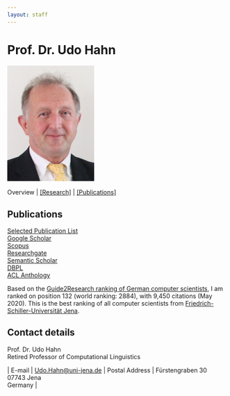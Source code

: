 ```yaml
---
layout: staff
---
```


# Prof. Dr. Udo Hahn

<div class="portrait">
  <img src="udo-hahn.JPG" width="200">
</div>

Overview | 
[[Research]](research.html) |
[[Publications]](publication.html)


## Publications

[Selected Publication List](publication.html)<br/>
[Google Scholar](https://scholar.google.com/citations?user=pSziNSkAAAAJ&hl=de)<br/>
[Scopus](http://www.scopus.com/authid/detail.url?authorId=57205400732)<br/>
[Researchgate](https://www.researchgate.net/profile/Udo_Hahn)<br/>
[Semantic Scholar](https://www.semanticscholar.org/author/Udo-Hahn/1744669)<br/>
[DBPL](https://dblp.org/pid/h/UdoHahn.html)<br/>
[ACL Anthology](https://www.aclweb.org/anthology/people/u/udo-hahn/)

Based on the [Guide2Research ranking of German computer scientists](http://guide2research.com/scientists/DE), I am ranked on position 132 (world ranking: 2884), with 9,450 citations (May 2020). This is the best ranking of all computer scientists from [Friedrich-Schiller-Universität Jena](https://www.uni-jena.de/en).


## Contact details
Prof. Dr. Udo Hahn<br/>
Retired Professor of Computational Linguistics 

| E-mail | [Udo.Hahn@uni-jena.de](mailto:Udo.Hahn@uni-jena.de)
| Postal Address | Fürstengraben 30<br/> 07743 Jena<br/> Germany |


